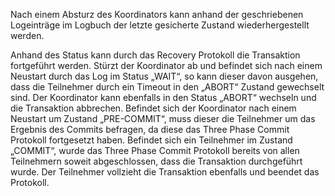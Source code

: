 Nach einem Absturz des Koordinators kann anhand der geschriebenen Logeinträge im Logbuch der letzte gesicherte Zustand wiederhergestellt werden.  
  
Anhand des Status kann durch das Recovery Protokoll die Transaktion fortgeführt werden.
Stürzt der Koordinator ab und befindet sich nach einem Neustart durch das Log im Status „WAIT“, so kann dieser davon ausgehen, dass die Teilnehmer durch ein Timeout in den „ABORT“ Zustand gewechselt sind. Der Koordinator kann ebenfalls in den Status „ABORT“ wechseln und die Transaktion abbrechen. Befindet sich der Koordinator nach einem Neustart um Zustand „PRE-COMMIT“, muss dieser die Teilnehmer um das Ergebnis des Commits befragen, da diese das Three Phase Commit Protokoll fortgesetzt haben. Befindet sich ein Teilnehmer im Zustand „COMMIT“, wurde das Three Phase Commit Protokoll bereits von allen Teilnehmern soweit abgeschlossen, dass die Transaktion durchgeführt wurde. Der Teilnehmer vollzieht die Transaktion ebenfalls und beendet das Protokoll.